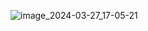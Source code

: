 ![image_2024-03-27_17-05-21](https://github.com/anupamabhay/Tasks/assets/24754580/4fb3f876-0fef-4bee-957f-56de4b23b9f3)
